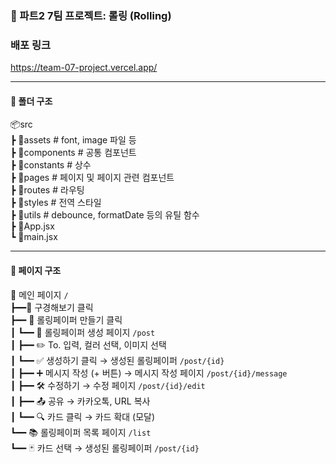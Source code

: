 ### 🧩 파트2 7팀 프로젝트: 롤링 (Rolling)

### 배포 링크

https://team-07-project.vercel.app/

---

#### 📁 폴더 구조

📦src  
┣ 📂assets # font, image 파일 등  
┣ 📂components # 공통 컴포넌트  
┣ 📂constants # 상수  
┣ 📂pages # 페이지 및 페이지 관련 컴포넌트  
┣ 📂routes # 라우팅  
┣ 📂styles # 전역 스타일  
┣ 📂utils # debounce, formatDate 등의 유틸 함수  
┣ 📜App.jsx  
┗ 📜main.jsx

---

#### 📖 페이지 구조

📄 메인 페이지 `/`  
┣━━👀 구경해보기 클릭  
┣━━ 🎁 롤링페이퍼 만들기 클릭  
┃ ┗━━ 📝 롤링페이퍼 생성 페이지 `/post`  
┃ ┣━━ ✏️ To. 입력, 컬러 선택, 이미지 선택  
┃ ┗━━ ✅ 생성하기 클릭 → 생성된 롤링페이퍼 `/post/{id}`  
┃ ┣━━ ➕ 메시지 작성 (+ 버튼) → 메시지 작성 페이지 `/post/{id}/message`  
┃ ┣━━ 🛠️ 수정하기 → 수정 페이지 `/post/{id}/edit`  
┃ ┣━━ 📤 공유 → 카카오톡, URL 복사  
┃ ┗━━ 🔍 카드 클릭 → 카드 확대 (모달)  
┗━━ 📚 롤링페이퍼 목록 페이지 `/list`  
┗━━ 🃏 카드 선택 → 생성된 롤링페이퍼 `/post/{id}`
